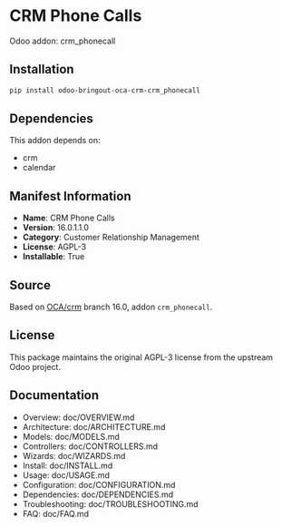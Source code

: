 # CRM Phone Calls

Odoo addon: crm_phonecall

## Installation

```bash
pip install odoo-bringout-oca-crm-crm_phonecall
```

## Dependencies

This addon depends on:
- crm
- calendar

## Manifest Information

- **Name**: CRM Phone Calls
- **Version**: 16.0.1.1.0
- **Category**: Customer Relationship Management
- **License**: AGPL-3
- **Installable**: True

## Source

Based on [OCA/crm](https://github.com/OCA/crm) branch 16.0, addon `crm_phonecall`.

## License

This package maintains the original AGPL-3 license from the upstream Odoo project.

## Documentation

- Overview: doc/OVERVIEW.md
- Architecture: doc/ARCHITECTURE.md
- Models: doc/MODELS.md
- Controllers: doc/CONTROLLERS.md
- Wizards: doc/WIZARDS.md
- Install: doc/INSTALL.md
- Usage: doc/USAGE.md
- Configuration: doc/CONFIGURATION.md
- Dependencies: doc/DEPENDENCIES.md
- Troubleshooting: doc/TROUBLESHOOTING.md
- FAQ: doc/FAQ.md
